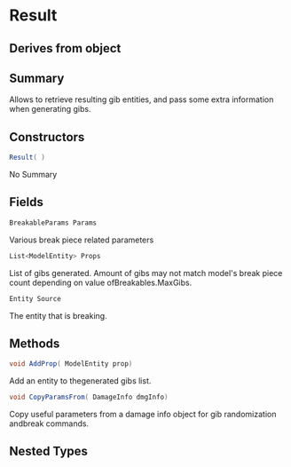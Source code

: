 # Result

## Derives from object

## Summary

Allows to retrieve resulting gib entities, and pass some extra information when generating gibs.
## Constructors

```c#
Result( ) 
```
No Summary
## Fields

```c#
BreakableParams Params
```
Various break piece related parameters
```c#
List<ModelEntity> Props
```
List of gibs generated. Amount of gibs may not match model's break piece count depending on value ofBreakables.MaxGibs.
```c#
Entity Source
```
The entity that is breaking.
## Methods

```c#
void AddProp( ModelEntity prop) 
```
Add an entity to thegenerated gibs list.
```c#
void CopyParamsFrom( DamageInfo dmgInfo) 
```
Copy useful parameters from a damage info object for gib randomization andbreak commands.
## Nested Types

